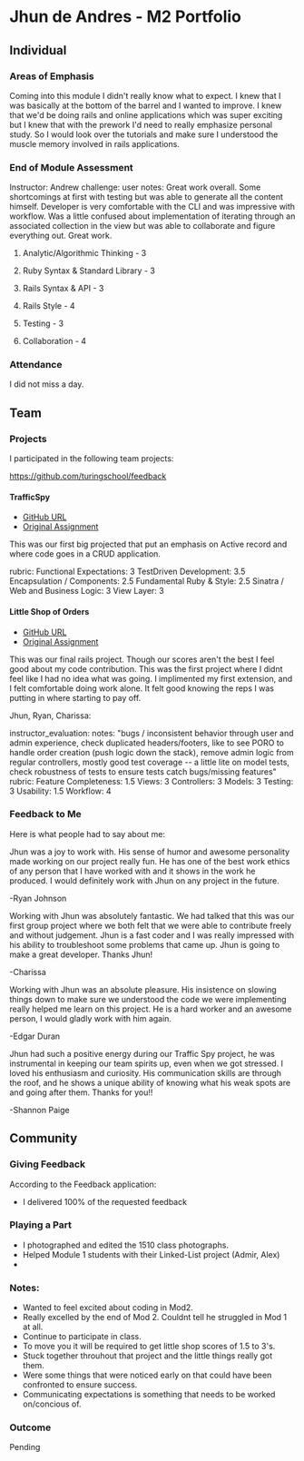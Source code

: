 # Jhun de Andres - M2 Portfolio

## Individual

### Areas of Emphasis

Coming into this module I didn't really know what to expect. I knew that I was basically at the bottom of the barrel and I wanted to improve.  I knew that we'd be doing rails and online applications which was super exciting but I knew that with the prework I'd need to really emphasize personal study. So I would look over the tutorials and make sure I understood the muscle memory involved in rails applications.

### End of Module Assessment

Instructor: Andrew
challenge: user
notes: Great work overall. Some shortcomings at first with testing but was able to generate all the content himself. Developer is very comfortable with the CLI and was impressive with workflow. Was a little confused about implementation of iterating through an associated collection in the view but was able to collaborate and figure everything out. Great work.

1. Analytic/Algorithmic Thinking - 3

2. Ruby Syntax & Standard Library - 3

3. Rails Syntax & API - 3

4. Rails Style - 4

5. Testing - 3

6. Collaboration - 4

### Attendance

I did not miss a day.

## Team

### Projects

I participated in the following team projects:

https://github.com/turingschool/feedback

#### TrafficSpy

* [GitHub URL](https://github.com/edgarduran/traffic-spy-skeletont)
* [Original Assignment](https://github.com/turingschool/curriculum/blob/master/source/projects/traffic_spy.markdown)

This was our first big projected that put an emphasis on Active record and where code goes in a CRUD application.

rubric:
  Functional Expectations: 3
  TestDriven Development: 3.5
  Encapsulation / Components: 2.5
  Fundamental Ruby & Style: 2.5
  Sinatra / Web and Business Logic: 3
  View Layer: 3

#### Little Shop of Orders

* [GitHub URL](https://github.com/jcasimir/robodoku)
* [Original Assignment](http://github.com/turingschool/challenges/robodoku.markdown)

This was our final rails project. Though our scores aren't the best I feel good about my code contribution. This was the first project where I didnt feel like I had no idea what was going. I implimented my first extension, and I felt comfortable doing work alone. It felt good knowing the reps I was putting in where starting to pay off.

Jhun, Ryan, Charissa:

  instructor_evaluation:
  notes: "bugs / inconsistent behavior through user and admin experience, check duplicated headers/footers, like to see PORO to handle order creation (push logic down the stack), remove admin logic from regular controllers, mostly good test coverage -- a little lite on model tests, check robustness of tests to ensure tests catch bugs/missing features"
  rubric:
    Feature Completeness: 1.5
    Views: 3
    Controllers: 3
    Models: 3
    Testing: 3
    Usability: 1.5
    Workflow: 4


### Feedback to Me

Here is what people had to say about me:

Jhun was a joy to work with. His sense of humor and awesome personality made working on our project really fun. He has one of the best work ethics of any person that I have worked with and it shows in the work he produced. I would definitely work with Jhun on any project in the future.

-Ryan Johnson

Working with Jhun was absolutely fantastic.  We had talked that this was our first group project where we both felt that we were able to contribute freely and without judgement.  Jhun is a fast coder and I was really impressed with his ability to troubleshoot some problems that came up.  Jhun is going to make a great developer. Thanks Jhun!

-Charissa

Working with Jhun was an absolute pleasure. His insistence on slowing things down to make sure we understood the code we were implementing really helped me learn on this project.  He is a hard worker and an awesome person, I would gladly work with him again.

-Edgar Duran

Jhun had such a positive energy during our Traffic Spy project, he was instrumental in keeping our team spirits up, even when we got stressed. I loved his enthusiasm and curiosity. His communication skills are through the roof, and he shows a unique ability of knowing what his weak spots are and going after them. Thanks for you!!

-Shannon Paige


## Community

### Giving Feedback

According to the Feedback application:

* I delivered 100% of the requested feedback

### Playing a Part

* I photographed and edited the 1510 class photographs.
* Helped Module 1 students with their Linked-List project (Admir, Alex)
* 

### Notes:

 * Wanted to feel excited about coding in Mod2. 
 * Really excelled by the end of Mod 2. Couldnt tell he struggled in Mod 1 at all.
 * Continue to participate in class. 
 * To move you it will be required to get little shop scores of 1.5 to 3's. 
 * Stuck together throuhout that project and the little things really got them.
 * Were some things that were noticed early on that could have been confronted to ensure success. 
 * Communicating expectations is something that needs to be worked on/concious of.
 
### Outcome

Pending
